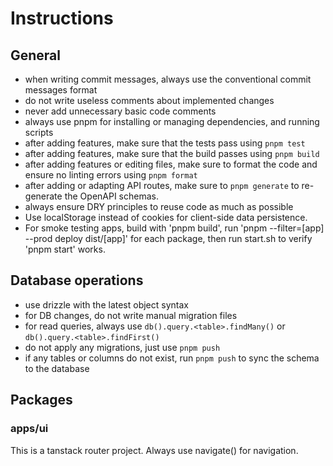 # Instructions

## General

- when writing commit messages, always use the conventional commit messages format
- do not write useless comments about implemented changes
- never add unnecessary basic code comments
- always use pnpm for installing or managing dependencies, and running scripts
- after adding features, make sure that the tests pass using `pnpm test`
- after adding features, make sure that the build passes using `pnpm build`
- after adding features or editing files, make sure to format the code and ensure no linting errors using `pnpm format`
- after adding or adapting API routes, make sure to `pnpm generate` to re-generate the OpenAPI schemas.
- always ensure DRY principles to reuse code as much as possible
- Use localStorage instead of cookies for client-side data persistence.
- For smoke testing apps, build with 'pnpm build', run 'pnpm --filter=[app] --prod deploy dist/[app]' for each package, then run start.sh to verify 'pnpm start' works.

## Database operations

- use drizzle with the latest object syntax
- for DB changes, do not write manual migration files
- for read queries, always use `db().query.<table>.findMany()` or `db().query.<table>.findFirst()`
- do not apply any migrations, just use `pnpm push`
- if any tables or columns do not exist, run `pnpm push` to sync the schema to the database

## Packages

### apps/ui

This is a tanstack router project. Always use navigate() for navigation.
